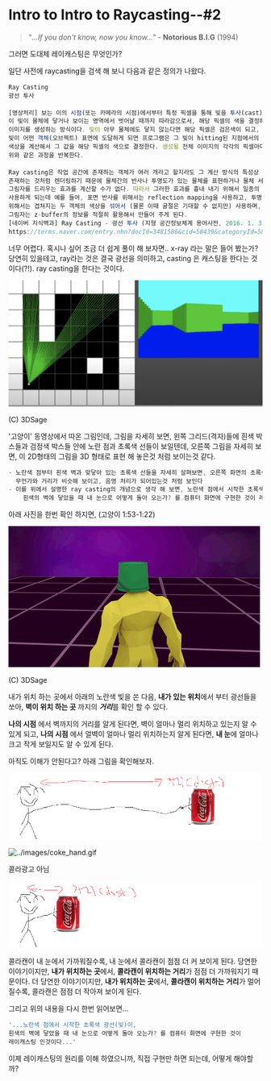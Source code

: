# Intro to Intro to Raycasting--#2

> "*...If you don't know, now you know..."* - **Notorious B.I.G** (1994)

그러면 도대체 레이캐스팅은 무엇인가?

일단 사전에 raycasting을 검색 해 보니 다음과 같은 정의가 나왔다.

```jsx
Ray Casting
광선 투사

[영상처리] 보는 이의 시점(또는 카메라의 시점)에서부터 특정 픽셀을 통해 빛을 투사(cast)해서
이 빛이 물체에 닿거나 보이는 영역에서 벗어날 때까지 따라감으로서, 해당 픽셀의 색을 결정해 렌더링
이미지를 생성하는 방식이다. 빛이 아무 물체에도 닿지 않는다면 해당 픽셀은 검은색이 되고,
빛이 어떤 객체(오브젝트) 표면에 도달하게 되면 프로그램은 그 빛이 hitting된 지점에서의 객체
색상을 계산해서 그 값을 해당 픽셀의 색으로 결정한다. 생성될 전체 이미지의 각각의 픽셀마다 순차적으로
위와 같은 과정을 반복한다.

Ray casting은 작업 공간에 존재하는 객체가 여러 개라고 할지라도 그 계산 방식의 특성상 각각 따로
존재하는 것처럼 렌더링하기 때문에 물체간의 반사나 투명도가 있는 물체를 표현하거나 물체 서로 간에
그림자를 드리우는 효과를 계산할 수가 없다. 따라서 그러한 효과를 흉내 내기 위해서 일종의 편법들을
사용하게 되는데 예를 들어, 표면 반사를 위해서는 reflection mapping을 사용하고, 투명 객체를
위해서는 겹쳐지는 두 객체의 색상을 섞어서 (물론 이때 굴절은 기대할 수 없지만) 사용하며,
그림자는 z-buffer의 정보를 적절히 활용해서 만들어 주게 된다.
[네이버 지식백과] Ray Casting - 광선 투사 (지형 공간정보체계 용어사전, 2016. 1. 3., 이강원, 손호웅)
https://terms.naver.com/entry.nhn?docId=3481586&cid=58439&categoryId=58439
```

너무 어렵다. 혹시나 싶어 조금 더 쉽게 풀이 해 보자면.. x-ray 라는 말은 들어 봤는가? 당연히 있을테고, ray라는 것은 결국 광선을 의미하고, casting 은 캐스팅을 한다는 것이다(?!). ray casting을 한다는 것이다.

![../images/Screen_Shot_2020-09-03_at_4.56.14_AM.png](../images/Screen_Shot_2020-09-03_at_4.56.14_AM.png)

(C) 3DSage

'고양이' 동영상에서 따온 그림인데, 그림을 자세히 보면, 왼쪽 그리드(격자)들에 흰색 박스들과 검정색 박스들 안에 노란 점과 초록색 선들이 보일텐데, 오른쪽 그림을 자세히 보면, 이 2D형태의 그림을 3D 형태로 표현 해 놓은것 처럼 보이는것 같다.

```jsx
- 노란색 점부터 흰색 벽과 맞닿아 있는 초록색 선들을 자세히 살펴보면, 오른쪽 화면의 초록색 벽같이 생긴
  무언가와 거리가 비슷해 보이고, 음영 처리가 되어있는것 처럼 보인다
- 이를 위에서 설명한 ray casting의 개념으로 생각 해 보면, 노란색 점에서 시작한 초록색 광선(빛)이,
	흰색의 벽에 닿았을 때 내 눈으로 어떻게 돌아 오는가? 를 컴퓨터 화면에 구현한 것이 레이캐스팅 인것이다.
```

아래 사진을 한번 확인 하지면, (고양이 1:53-1:22)

![../images/12.mov.gif](../images/12.mov.gif)

(C) 3DSage

내가 위치 하는 곳에서 아래의 노란색 빛을 쏜 다음,  **내가 있는 위치**에서 부터 광선들을 쏘아, **벽이 위치 하는 곳** 까지의 ***거리***를 확인 할 수 있다.

**나의 시점** 에서 벽까지의 거리를 알게 된다면, 벽이 얼마나 멀리 위치하고 있는지 알 수 있게 되고, **나의 시점** 에서 얼벽이 얼마나 멀리 위치하는지 알게 된다면, **내 눈**에 얼마나 크고 작게 보일지도 알 수 있게 된다.

아직도 이해가 안된다고? 아래 그림을 확인해보자.

![../images/coke_pic_2.png](../images/coke_pic_2.png)

![../images/coke_hand.gif](../images/coke_hand.gif)

콜라광고 아님

![../images/coke_pic.png](../images/coke_pic.png)

콜라캔이 내 눈에서 가까워질수록, 내 눈에서 콜라캔이 점점 더 커 보이게 된다. 당연한 이야기이지만, **내가 위치하는 곳**에서, **콜라캔이 위치하는 거리**가 점점 더 가까워지기 때문이다. 더 당연한 이야기이지만, **내가 위치하는 곳**에서, **콜라캔이 위치하는 거리**가 멀어질수록, 콜라캔은 점점 더 작아져 보이게 된다.

그리고 위의 내용을 다시 한번 읽어보면...

```jsx
'...노란색 점에서 시작한 초록색 광선(빛)이,
흰색의 벽에 닿았을 때 내 눈으로 어떻게 돌아 오는가? 를 컴퓨터 화면에 구현한 것이
레이캐스팅 인것이다...'
```

이제 레이캐스팅의 원리를 이해 하였으니까, 직접 구현만 하면 되는데, 어떻게 해야할까?
